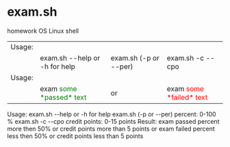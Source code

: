 # exam.sh
homework OS Linux shell

<table>
    <tr>
	    <td>Usage:</td>
	    </tr>
    <tr>
    	<td></td>
	    		<td> exam.sh --help or -h for help </td>
			  <td>exam.sh (-p or --per) <percent> </td>
			<td>exam.sh -c --cpo <credit points> </td>
</tr>
	<tr>
	    <td>Usage:</td>
	    </tr>
    <tr>
    	<td></td>
	    		<td> exam <span style="color:green">some *passed* text</span></td>
	    <td>or</td>
			  <td> exam <span style="color:red">some *failed* text</span></td>
</tr>
</table>

Usage:
 			  exam.sh --help or -h for help
			  exam.sh (-p or --per) <percent>
				    percent: 0-100 %
			  exam.sh -c --cpo <credit points>
				    credit points: 0-15 points
 Result:
			  exam passed
				    percent more then 50% or
				    credit points more than 5 points
 or
			  exam failed
				    percent less then 50% or
            credit points less than 5 points
